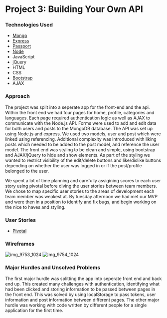 # Project 3: Building Your Own API

### Technologies Used
- [Mongo](https://www.mongodb.org/)
- [Express](http://expressjs.com/)
- [Passport](http://passportjs.org/)
- [Node](https://nodejs.org/en/)
- JavaScript
- jQuery
- HTML
- CSS
- [Bootstrap](http://getbootstrap.com/)
- AJAX

### Approach
The project was split into a seperate app for the front-end and the api. Within the front end we had four pages for home, profile, categories and languages. Each page required authentication logic as well as AJAX to communicate with the Node.js API. Forms were used to add and edit data for both users and posts to the MongoDB database. The API was set up using Node.js and express. We used two models, user and post which were linked using referencing. Additional complexity was introduced with liking posts which needed to be added to the post model, and reference the user model. The front end was styling to be clean and simple, using bootstrap and AJAX/jQuery to hide and show elements. As part of the styling we wanted to restrict visibility of the edit/delete buttons and like/dislike buttons depending on whether the user was logged in or if the post/profile belonged to the user.   

We spent a lot of time planning and carefully assigining scores to each user story using pivotal before diving the user stories between team members. We chose to map specific user stories to the areas of development each team member was weakest at. By tuesday afternoon we had met our MVP and were then in a position to identify and fix bugs, and begin working on the nice to haves and styling. 

### User Stories
- [Pivotal](https://www.pivotaltracker.com/n/projects/1525639)

### Wireframes
![img_9753_1024](https://cloud.githubusercontent.com/assets/15804594/12819270/5c8201d4-cb52-11e5-85d4-23edde26baae.jpg)
![img_9754_1024](https://cloud.githubusercontent.com/assets/15804594/12819285/668b18aa-cb52-11e5-8fec-0ec2a7481db6.jpg)

### Major Hurdles and Unsolved Problems
The first major hurdle was splitting the app into seperate front end and back end up. This created many challenges with authentication, identifying what had been clicked and storing information to be passed between pages in the front end. This was solved by using localStorage to pass tokens, user information and post information between different pages. The other major hurdle was working with code written by different people for a single application for the first time. 








